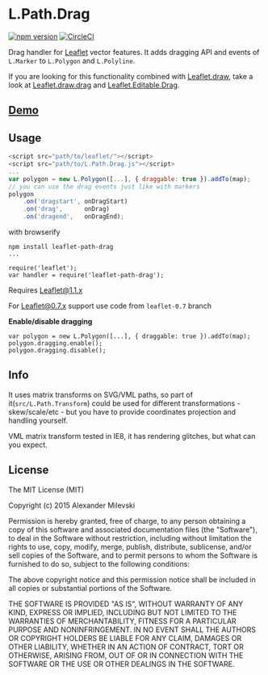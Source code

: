 # L.Path.Drag

[![npm version](https://badge.fury.io/js/leaflet-path-drag.svg)](http://badge.fury.io/js/leaflet-path-drag) [![CircleCI](https://circleci.com/gh/w8r/Leaflet.Path.Drag/tree/master.svg?style=shield)](https://circleci.com/gh/w8r/Leaflet.Path.Drag/tree/master)

Drag handler for [Leaflet](https://github.com/leaflet/leaflet) vector features.
It adds dragging API and events of `L.Marker` to `L.Polygon` and `L.Polyline`.

If you are looking for this functionality combined with [Leaflet.draw](https://github.com/leaflet/Leaflet.draw), take a look at [Leaflet.draw.drag](http://github.com/w8r/Leaflet.draw.drag) and [Leaflet.Editable.Drag](https://github.com/w8r/Leaflet.Editable.Drag).

## [Demo](https://w8r.github.io/Leaflet.Path.Drag)

## Usage

```javascript
<script src="path/to/leaflet/"></script>
<script src="path/to/L.Path.Drag.js"></script>
...
var polygon = new L.Polygon([...], { draggable: true }).addTo(map);
// you can use the drag events just like with markers
polygon
    .on('dragstart', onDragStart)
    .on('drag',      onDrag)
    .on('dragend',   onDragEnd);
```

with browserify

```
npm install leaflet-path-drag
...

require('leaflet');
var handler = require('leaflet-path-drag');
```

Requires Leaflet@1.1.x

For Leaflet@0.7.x support use code from `leaflet-0.7` branch

**Enable/disable dragging**
```
var polygon = new L.Polygon([...], { draggable: true }).addTo(map);
polygon.dragging.enable();
polygon.dragging.disable();
```

## Info

It uses matrix transforms on SVG/VML paths, so part of it(`src/L.Path.Transform`) could be used for different transformations - skew/scale/etc - but you have to provide coordinates projection and handling yourself.

VML matrix transform tested in IE8, it has rendering glitches, but what can you expect.

## License

The MIT License (MIT)

Copyright (c) 2015 Alexander Milevski

Permission is hereby granted, free of charge, to any person obtaining a copy of this software and associated documentation files (the "Software"), to deal in the Software without restriction, including without limitation the rights to use, copy, modify, merge, publish, distribute, sublicense, and/or sell copies of the Software, and to permit persons to whom the Software is furnished to do so, subject to the following conditions:

The above copyright notice and this permission notice shall be included in all copies or substantial portions of the Software.

THE SOFTWARE IS PROVIDED "AS IS", WITHOUT WARRANTY OF ANY KIND, EXPRESS OR IMPLIED, INCLUDING BUT NOT LIMITED TO THE WARRANTIES OF MERCHANTABILITY, FITNESS FOR A PARTICULAR PURPOSE AND NONINFRINGEMENT. IN NO EVENT SHALL THE AUTHORS OR COPYRIGHT HOLDERS BE LIABLE FOR ANY CLAIM, DAMAGES OR OTHER LIABILITY, WHETHER IN AN ACTION OF CONTRACT, TORT OR OTHERWISE, ARISING FROM, OUT OF OR IN CONNECTION WITH THE SOFTWARE OR THE USE OR OTHER DEALINGS IN THE SOFTWARE.
